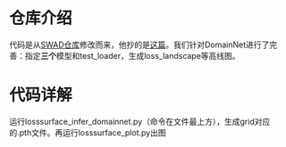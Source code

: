 # 仓库介绍
代码是从[SWAD仓库](https://github.com/khanrc/swad/blob/main/visualization/README.md)修改而来，他抄的是[这篇](https://github.com/timgaripov/dnn-mode-connectivity/blob/master/plane.py)。我们针对DomainNet进行了完善：指定**三个**模型和test_loader，生成loss_landscape等高线图。

# 代码详解
运行losssurface_infer_domainnet.py（命令在文件最上方），生成grid对应的.pth文件。再运行losssurface_plot.py出图
